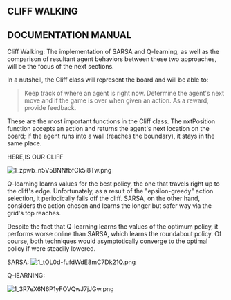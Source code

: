 ## CLIFF WALKING

## DOCUMENTATION MANUAL

Cliff Walking:
The implementation of SARSA and Q-learning, as well as the comparison of resultant agent behaviors between these two approaches, will be the focus of the next sections.

In a nutshell, the Cliff class will represent the board and will be able to:
>Keep track of where an agent is right now.
>Determine the agent's next move and if the game is over when given an action.
>As a reward, provide feedback.

These are the most important functions in the Cliff class. The nxtPosition function accepts an action and returns the agent's next location on the board; if the agent runs into a wall (reaches the boundary), it stays in the same place.

HERE,IS OUR CLIFF

![1_zpwb_n5V5BNNfbfCk5i8Tw.png](attachment:1_zpwb_n5V5BNNfbfCk5i8Tw.png)

Q-learning learns values for the best policy, the one that travels right up to the cliff's edge. Unfortunately, as a result of the "epsilon-greedy" action selection, it periodically falls off the cliff. SARSA, on the other hand, considers the action chosen and learns the longer but safer way via the grid's top reaches.

Despite the fact that Q-learning learns the values of the optimum policy, it performs worse online than SARSA, which learns the roundabout policy. Of course, both techniques would asymptotically converge to the optimal policy if were steadily lowered.

SARSA:
![1_tOL0d-fufdWdE8mC7Dk21Q.png](attachment:1_tOL0d-fufdWdE8mC7Dk21Q.png)


Q-lEARNING:

![1_3R7eX6N6P1yFOVQwJ7jJGw.png](attachment:1_3R7eX6N6P1yFOVQwJ7jJGw.png)


```python

```
